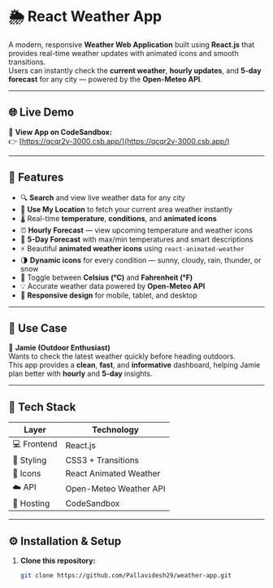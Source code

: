 # 🌦️ React Weather App

A modern, responsive **Weather Web Application** built using **React.js** that provides real-time weather updates with animated icons and smooth transitions.  
Users can instantly check the **current weather**, **hourly updates**, and **5-day forecast** for any city — powered by the **Open-Meteo API**.

---

## 🌐 Live Demo  
🎯 **View App on CodeSandbox:**  
👉 [https://qcqr2v-3000.csb.app/](https://qcqr2v-3000.csb.app/)

---

## 🚀 Features

- 🔍 **Search** and view live weather data for any city  
- 📍 **Use My Location** to fetch your current area weather instantly  
- 🌡️ Real-time **temperature**, **conditions**, and **animated icons**  
- ⏰ **Hourly Forecast** — view upcoming temperature and weather icons  
- 📅 **5-Day Forecast** with max/min temperatures and smart descriptions  
- ⚡ Beautiful **animated weather icons** using `react-animated-weather`  
- 🌗 **Dynamic icons** for every condition — sunny, cloudy, rain, thunder, or snow  
- 🔄 Toggle between **Celsius (°C)** and **Fahrenheit (°F)**  
- 💡 Accurate weather data powered by **Open-Meteo API**  
- 📱 **Responsive design** for mobile, tablet, and desktop  

---

## 🧠 Use Case

👤 **Jamie (Outdoor Enthusiast)**  
Wants to check the latest weather quickly before heading outdoors.  
This app provides a **clean**, **fast**, and **informative** dashboard, helping Jamie plan better with **hourly** and **5-day** insights.

---

## 🧩 Tech Stack

| Layer | Technology |
|-------|-------------|
| 💻 Frontend | React.js |
| 🎨 Styling | CSS3 + Transitions |
| 🌈 Icons | React Animated Weather |
| ☁️ API | Open-Meteo Weather API |
| 🚀 Hosting | CodeSandbox |

---

## ⚙️ Installation & Setup

1. **Clone this repository:**
   ```bash
   git clone https://github.com/Pallavidesh29/weather-app.git

